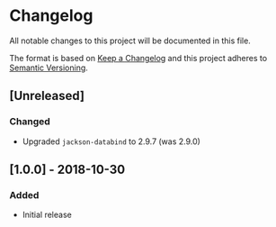 # Changelog
All notable changes to this project will be documented in this file.

The format is based on [Keep a Changelog](http://keepachangelog.com/en/1.0.0/)
and this project adheres to [Semantic Versioning](http://semver.org/spec/v2.0.0.html).

## [Unreleased]
### Changed
- Upgraded `jackson-databind` to 2.9.7 (was 2.9.0)

## [1.0.0] - 2018-10-30
### Added
- Initial release

